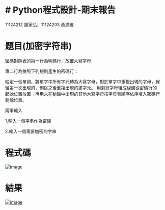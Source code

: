 # # Python程式設計-期末報告
11124212 謝家弘，11124203 黃恩維

# 題目(加密字符串)
密碼對照表的第一行為明碼行，放置大寫字母

第二行為依照下列規則產生的密碼行：

給定一個單詞，將單字中所有字元轉為大寫字母，對於單字中重複出現的字母，保留第一次出現的，刪除之後重複出現的該字元。
用剩餘字母組成秘鑰從密碼行的起始位置放置；再用未在秘鑰中出現的其他大寫字母按字母表順序依序填入密碼行剩餘位置。

兩筆輸入

1.輸入一個字串作為密鑰

2.輸入一個需要加密的字串

# 程式碼
[![image](https://github.com/rolocytgh/PyFinal/assets/113405730/f7410321-9580-4aff-9f35-c8888f4ddcc1)](https://github.com/rolocytgh/PyFinal/blob/main/images/338565194-f7410321-9580-4aff-9f35-c8888f4ddcc1.png)



# 結果
[![image](https://github.com/rolocytgh/PyFinal/assets/113405730/c1920616-b449-4307-bc3a-6d8fd6c7e79d)](https://github.com/rolocytgh/PyFinal/blob/main/images/338565415-c1920616-b449-4307-bc3a-6d8fd6c7e79d.png)


